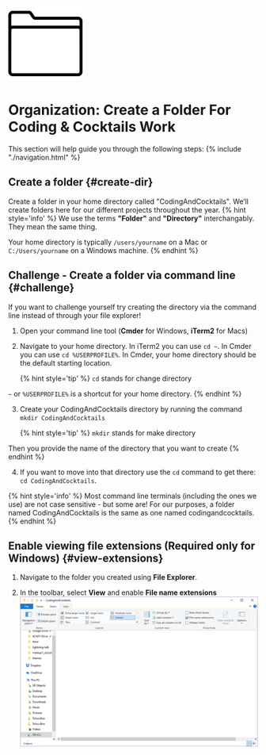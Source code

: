 ![](images/folder.png)

# Organization: Create a Folder For Coding & Cocktails Work

This section will help guide you through the following steps:
{% include "./navigation.html" %}

## Create a folder {#create-dir}
Create a folder in your home directory called "CodingAndCocktails". We’ll create folders here for our different projects throughout the year.
{% hint style='info' %}
We use the terms **"Folder"** and **"Directory"** interchangably.  They mean the same thing.

Your home directory is typically `/users/yourname` on a Mac or `C:/Users/yourname` on a Windows machine.
{% endhint %}

## Challenge - Create a folder via command line {#challenge}
If you want to challenge yourself try creating the directory via the command line instead of through your file explorer!

1. Open your command line tool (**Cmder** for Windows, **iTerm2** for Macs)
2. Navigate to your home directory. In iTerm2 you can use `cd ~`. In Cmder you can use `cd %USERPROFILE%`. In Cmder, your home directory should be the default starting location.

    {% hint style='tip' %}
`cd` stands for change directory

`~` or `%USERPROFILE%` is a shortcut for your home directory.
    {% endhint %}

3. Create your CodingAndCocktails directory by running the command `mkdir CodingAndCocktails`

    {% hint style='tip' %}
`mkdir` stands for make directory

Then you provide the name of the directory that you want to create
    {% endhint %}

4. If you want to move into that directory use the `cd` command to get there: `cd CodingAndCocktails`.  

{% hint style='info' %}
Most command line terminals (including the ones we use) are not case sensitive - but some are! For our purposes, a folder named CodingAndCocktails is the same as one named codingandcocktails.
{% endhint %}

## Enable viewing file extensions (Required only for Windows) {#view-extensions}
1. Navigate to the folder you created using **File Explorer**.

1. In the toolbar, select **View** and enable **File name extensions**
![](images/view-extensions.png)
